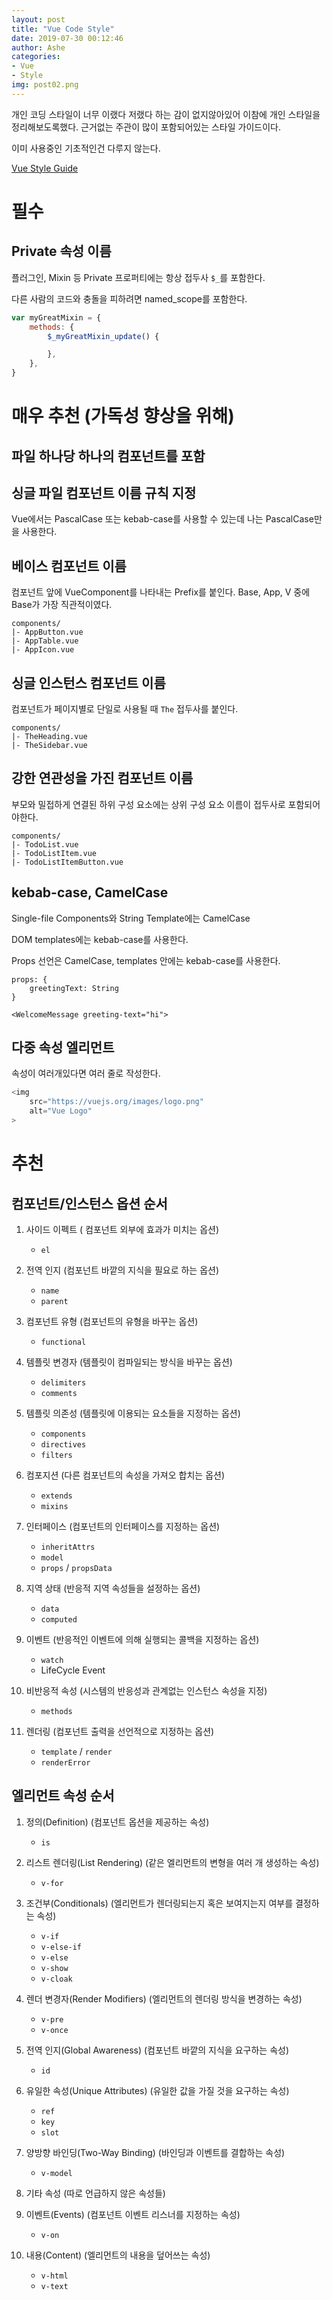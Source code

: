 ```yaml
---
layout: post
title: "Vue Code Style"
date: 2019-07-30 00:12:46
author: Ashe
categories:
- Vue
- Style
img: post02.png
---
```


개인 코딩 스타일이 너무 이랬다 저랬다 하는 감이 없지않아있어 이참에 개인 스타일을 정리해보도록했다. 
근거없는 주관이 많이 포함되어있는 스타일 가이드이다.

이미 사용중인 기초적인건 다루지 않는다.

<!--more-->

[Vue Style Guide](https://kr.vuejs.org/v2/style-guide/index.html)

# 필수


## Private 속성 이름

플러그인, Mixin 등 Private 프로퍼티에는 항상 접두사 `$_`를 포함한다.

다른 사람의 코드와 충돌을 피하려면 named_scope를 포함한다.

```javascript
var myGreatMixin = {
    methods: {
        $_myGreatMixin_update() {

        },
    },
}
```

# 매우 추천 (가독성 향상을 위해)


## 파일 하나당 하나의 컴포넌트를 포함

## 싱글 파일 컴포넌트 이름 규칙 지정

Vue에서는 PascalCase 또는 kebab-case를 사용할 수 있는데 나는 PascalCase만을 사용한다.

## 베이스 컴포넌트 이름

컴포넌트 앞에 VueComponent를 나타내는 Prefix를 붙인다. Base, App, V 중에 Base가 가장 직관적이였다. 

```tree
components/
|- AppButton.vue
|- AppTable.vue
|- AppIcon.vue
```

## 싱글 인스턴스 컴포넌트 이름

컴포넌트가 페이지별로 단일로 사용될 때 `The` 접두사를 붙인다.

```tree
components/
|- TheHeading.vue
|- TheSidebar.vue
```

## 강한 연관성을 가진 컴포넌트 이름

부모와 밀접하게 연결된 하위 구성 요소에는 상위 구성 요소 이름이 접두사로 포함되어야한다.

```tree
components/
|- TodoList.vue
|- TodoListItem.vue
|- TodoListItemButton.vue
```

## kebab-case, CamelCase

Single-file Components와 String Template에는 CamelCase

DOM templates에는 kebab-case를 사용한다.

Props 선언은 CamelCase, templates 안에는 kebab-case를 사용한다.

```javascrtipt
props: {
    greetingText: String
}

<WelcomeMessage greeting-text="hi">
```

## 다중 속성 엘리먼트

속성이 여러개있다면 여러 줄로 작성한다.

```javascript
<img
    src="https://vuejs.org/images/logo.png"
    alt="Vue Logo"
>
```

# 추천

## 컴포넌트/인스턴스 옵션 순서

1. 사이드 이펙트 ( 컴포넌트 외부에 효과가 미치는 옵션)
    - `el`

2. 전역 인지 (컴포넌트 바깥의 지식을 필요로 하는 옵션)
    - `name`
    - `parent`

3. 컴포넌트 유형 (컴포넌트의 유형을 바꾸는 옵션)
    - `functional`

4. 템플릿 변경자 (템플릿이 컴파일되는 방식을 바꾸는 옵션)
    - `delimiters`
    - `comments`

5. 템플릿 의존성 (템플릿에 이용되는 요소들을 지정하는 옵션)
    - `components`
    - `directives`
    - `filters`

6. 컴포지션 (다른 컴포넌트의 속성을 가져오 합치는 옵션)
    - `extends`
    - `mixins`

7. 인터페이스 (컴포넌트의 인터페이스를 지정하는 옵션)
    - `inheritAttrs`
    - `model`
    - `props` / `propsData`

8. 지역 상태 (반응적 지역 속성들을 설정하는 옵션)
    - `data`
    - `computed`

9. 이벤트 (반응적인 이벤트에 의해 실행되는 콜백을 지정하는 옵션)
    - `watch`
    - LifeCycle Event

10. 비반응적 속성 (시스템의 반응성과 관계없는 인스턴스 속성을 지정)
    - `methods`

11. 렌더링 (컴포넌트 출력을 선언적으로 지정하는 옵션)
    - `template` / `render`
    - `renderError`


## 엘리먼트 속성 순서

1. 정의(Definition) (컴포넌트 옵션을 제공하는 속성)
    - `is`

2. 리스트 렌더링(List Rendering) (같은 엘리먼트의 변형을 여러 개 생성하는 속성)
    - `v-for`

3. 조건부(Conditionals) (엘리먼트가 렌더링되는지 혹은 보여지는지 여부를 결정하는 속성)
    - `v-if`
    - `v-else-if`
    - `v-else`
    - `v-show`
    - `v-cloak`


4. 렌더 변경자(Render Modifiers) (엘리먼트의 렌더링 방식을 변경하는 속성)
    - `v-pre`
    - `v-once`

5. 전역 인지(Global Awareness) (컴포넌트 바깥의 지식을 요구하는 속성)
    - `id`


6. 유일한 속성(Unique Attributes) (유일한 값을 가질 것을 요구하는 속성)
    - `ref`
    - `key`
    - `slot`


7. 양방향 바인딩(Two-Way Binding) (바인딩과 이벤트를 결합하는 속성)
    - `v-model`


8. 기타 속성 (따로 언급하지 않은 속성들)

9. 이벤트(Events) (컴포넌트 이벤트 리스너를 지정하는 속성)
    - `v-on`


10. 내용(Content) (엘리먼트의 내용을 덮어쓰는 속성)
    - `v-html`
    - `v-text`

